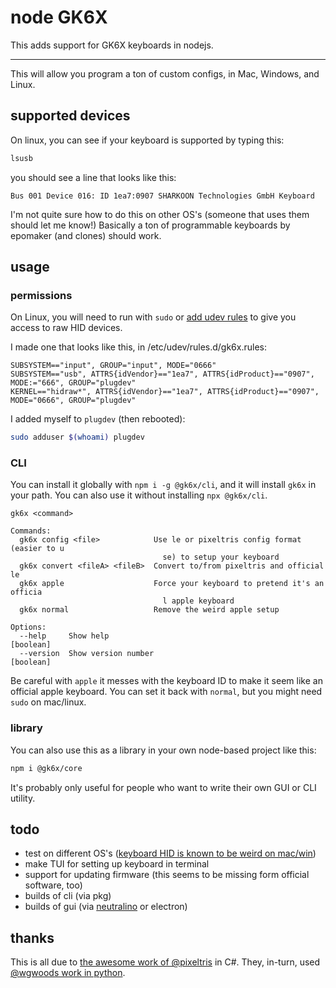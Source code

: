 # node GK6X

This adds support for GK6X keyboards in nodejs.

--- 

This will allow you program a ton of custom configs, in Mac, Windows, and Linux.

## supported devices

On linux, you can see if your keyboard is supported by typing this:

```sh
lsusb
```

you should see a line that looks like this:

```
Bus 001 Device 016: ID 1ea7:0907 SHARKOON Technologies GmbH Keyboard
```

I'm not quite sure how to do this on other OS's (someone that uses them should let me know!) Basically a ton of programmable keyboards by epomaker (and clones) should work.

## usage

### permissions

On Linux, you will need to run with `sudo` or [add udev rules](https://github.com/node-hid/node-hid#udev-device-permissions) to give you access to raw HID devices.

I made one that looks like this, in /etc/udev/rules.d/gk6x.rules:

```
SUBSYSTEM=="input", GROUP="input", MODE="0666"
SUBSYSTEM=="usb", ATTRS{idVendor}=="1ea7", ATTRS{idProduct}=="0907", MODE:="666", GROUP="plugdev"
KERNEL=="hidraw*", ATTRS{idVendor}=="1ea7", ATTRS{idProduct}=="0907", MODE="0666", GROUP="plugdev"
```

I added myself to `plugdev` (then rebooted):

```sh
sudo adduser $(whoami) plugdev
```

### CLI

You can install it globally with `npm i -g @gk6x/cli`, and it will install `gk6x` in your path. You can also use it without installing `npx @gk6x/cli`.

```
gk6x <command>

Commands:
  gk6x config <file>            Use le or pixeltris config format (easier to u
                                  se) to setup your keyboard
  gk6x convert <fileA> <fileB>  Convert to/from pixeltris and official le
  gk6x apple                    Force your keyboard to pretend it's an officia
                                  l apple keyboard
  gk6x normal                   Remove the weird apple setup

Options:
  --help     Show help                                                 [boolean]
  --version  Show version number                                       [boolean]
```

Be careful with `apple` it messes with the keyboard ID to make it seem like an official apple keyboard. You can set it back with `normal`, but you might need `sudo` on mac/linux.


### library

You can also use this as a library in your own node-based project like this:

```sh
npm i @gk6x/core
```

It's probably only useful for people who want to write their own GUI or CLI utility.


## todo

- test on different OS's ([keyboard HID is known to be weird on mac/win](https://github.com/node-hid/node-hid#devices-node-hid-cannot-read))
- make TUI for setting up keyboard in terminal
- support for updating firmware (this seems to be missing form official software, too)
- builds of cli (via pkg)
- builds of gui (via [neutralino](https://neutralino.js.org/) or electron)

## thanks

This is all due to [the awesome work of @pixeltris](https://github.com/pixeltris/GK6X) in C#. They, in-turn, used [@wgwoods work in python](https://github.com/wgwoods/gk64-python).